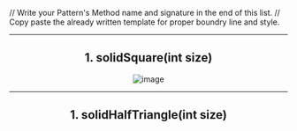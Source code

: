 // Write your Pattern's Method name and signature in the end of this list.
// Copy paste the already written template for proper boundry line and style.

-------------------------------------------------------------------------------------------------------------------------
<div align="center">
<h2>1. solidSquare(int size)</h2>
  
  ![image](https://github.com/wamikabro/ConsolePatternsLibrary/assets/62086478/ac2ef93d-b391-4b49-ad53-0adc7d935ff9)
</div>

-------------------------------------------------------------------------------------------------------------------------
<div align="center">
<h2>1. solidHalfTriangle(int size)</h2>


</div>
